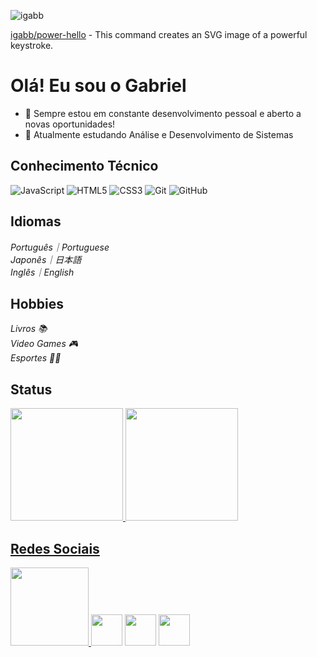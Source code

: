 <p align="left"><img src="https://komarev.com/ghpvc/?username=igabb" alt="igabb" /></p>

[igabb/power-hello](https://github.com/igabb/power-hello) - This command creates an SVG image of a powerful keystroke.

# Olá! Eu sou o Gabriel
- 🔭 Sempre estou em constante desenvolvimento pessoal e aberto a novas oportunidades!
- 🌱 Atualmente estudando Análise e Desenvolvimento de Sistemas

## Conhecimento Técnico
![JavaScript](https://img.shields.io/badge/-JavaScript-black?style=flat-square&logo=javascript)
![HTML5](https://img.shields.io/badge/-HTML5-E34F26?style=flat-square&logo=html5&logoColor=white)
![CSS3](https://img.shields.io/badge/-CSS3-1572B6?style=flat-square&logo=css3)
![Git](https://img.shields.io/badge/-Git-black?style=flat-square&logo=git)
![GitHub](https://img.shields.io/badge/-GitHub-181717?style=flat-square&logo=github)

## Idiomas
 <i>Português｜Portuguese</i> </br>
 <i>Japonês｜日本語</i> </br>
 <i>Inglês｜English </i> </br>
 
 ## Hobbies
 <i>Livros 📚</i> </br>
 <i>Video Games 🎮</i> </br>
 <i>Esportes 🏋️‍♂️ </i> </br>

## Status
<div align="left">
  <a href="https://github.com/igabb">
  <img height="180em" src="https://github-readme-stats.vercel.app/api?username=igabb&show_icons=true&theme=tokyonight&include_all_commits=true&count_private=true"/>
  <img height="180em" src="https://github-readme-stats.vercel.app/api/top-langs/?username=igabb&layout=compact&langs_count=7&theme=tokyonight"/>
</div>
  

## Redes Sociais 
<img height="125" src="https://cdn.streamelements.com/uploads/f88fe373-91b4-4a2f-8e6c-383f48a4b02e.gif"/> [<img height="50" src="https://img.shields.io/badge/linkedin-%230077B5.svg?&style=for-the-badge&logo=linkedin&logoColor=white" />](https://www.linkedin.com/in/gabriel-silva-profile/)
[<img height="50" src = "https://img.shields.io/badge/instagram-%23E4405F.svg?&style=for-the-badge&logo=instagram&logoColor=white">](https://www.instagram.com/gabrielzius/)
[<img height="50" src = "https://img.shields.io/badge/facebook-%231877F2.svg?&style=for-the-badge&logo=facebook&logoColor=white">](https://www.facebook.com/gabiel.silva.52/)
  
